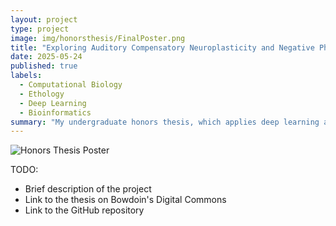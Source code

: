 ```yaml
---
layout: project
type: project
image: img/honorsthesis/FinalPoster.png
title: "Exploring Auditory Compensatory Neuroplasticity and Negative Phonotactic Behavior in G. bimaculatus Through Computer Vision and Machine Learning-Driven Analysis"
date: 2025-05-24
published: true
labels:
  - Computational Biology
  - Ethology
  - Deep Learning
  - Bioinformatics
summary: "My undergraduate honors thesis, which applies deep learning analysis methods to study ethology in crickets for neuroplasticity research."
---
```


<img src="{{ site.baseurl }}/img/honorsthesis/FinalPoster.png" alt="Honors Thesis Poster" class="project-image">

TODO: 

- Brief description of the project
- Link to the thesis on Bowdoin's Digital Commons
- Link to the GitHub repository
